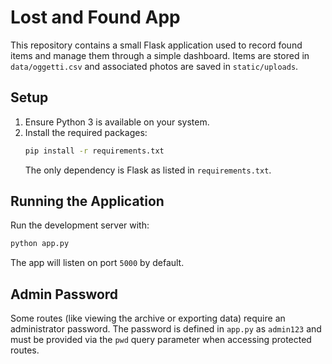 # Lost and Found App

This repository contains a small Flask application used to record found items and manage them through a simple dashboard. Items are stored in `data/oggetti.csv` and associated photos are saved in `static/uploads`.

## Setup

1. Ensure Python 3 is available on your system.
2. Install the required packages:
   ```bash
   pip install -r requirements.txt
   ```
   The only dependency is Flask as listed in `requirements.txt`.

## Running the Application

Run the development server with:
```bash
python app.py
```
The app will listen on port `5000` by default.

## Admin Password

Some routes (like viewing the archive or exporting data) require an administrator password. The password is defined in `app.py` as `admin123` and must be provided via the `pwd` query parameter when accessing protected routes.

